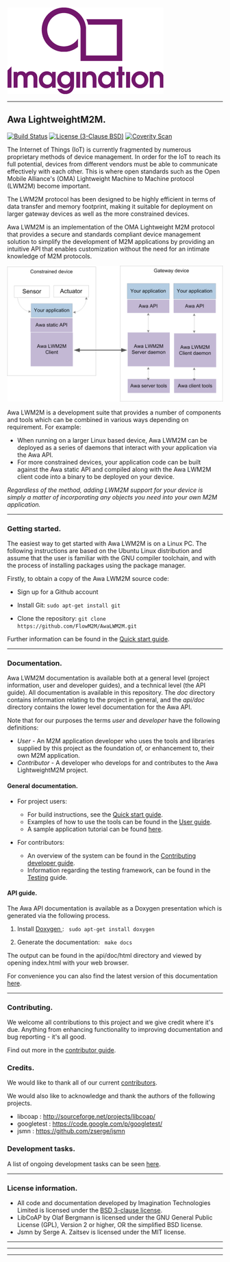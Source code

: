 
![Imagination Technologies Limited logo](doc/img.png)

----

## Awa LightweightM2M.

[![Build Status](https://travis-ci.org/FlowM2M/AwaLWM2M.svg?branch=master)](https://travis-ci.org/FlowM2M/AwaLWM2M)
[![License (3-Clause BSD)](https://img.shields.io/badge/license-BSD%203--Clause-blue.svg?style=flat-square)](http://opensource.org/licenses/BSD-3-Clause)
[![Coverity Scan](https://scan.coverity.com/projects/8186/badge.svg)](https://scan.coverity.com/projects/flowm2m-awalwm2m)

The Internet of Things (IoT) is currently fragmented by numerous proprietary methods of device management. In order for the IoT to reach its full potential, devices from different vendors must be able to communicate effectively with each other. This is where open standards such as the Open Mobile Alliance's (OMA) Lightweight Machine to Machine protocol (LWM2M) become important.
 
The LWM2M protocol has been designed to be highly efficient in terms of data transfer and memory footprint, making it  suitable for deployment on larger gateway devices as well as the more constrained devices.
 
Awa LWM2M is an implementation of the OMA Lightweight M2M protocol that provides a secure and standards compliant device management solution to simplify the development of M2M applications by providing an intuitive API that enables customization without the need for an intimate knowledge of M2M protocols.

![Awa application overview](doc/Awa_application_overview.png)

Awa LWM2M is a development suite that provides a number of components and tools which can be combined in various ways depending on requirement. For example:


* When running on a larger Linux based device, Awa LWM2M can be deployed as a series of daemons that interact with your application via the Awa API.
* For more constrained devices, your application code can be built against the Awa static API and compiled along with the Awa LWM2M client code into a binary to be deployed on your device.

*Regardless of the method, adding LWM2M support for your device is simply a matter of incorporating any objects you need into your own M2M application.*

----

###  Getting started.

The easiest way to get started with Awa LWM2M is on a Linux PC.  The following instructions are based on the Ubuntu Linux distribution and assume that the user is familiar with the GNU compiler toolchain, and with the process of installing packages using the package manager.

Firstly, to obtain a copy of the Awa LWM2M source code:

 * Sign up for a Github account  

 * Install Git:  ```` sudo apt-get install git ````  

 * Clone the repository: ```` git clone https://github.com/FlowM2M/AwaLWM2M.git ````   


Further information can be found in the [Quick start guide](doc/starters_guide.md).  


----

### Documentation.

Awa LWM2M documentation is available both at a general level (project information, user and developer guides), and a technical level (the API guide). All documentation is available in this repository. The *doc* directory contains information relating to the project in general, and the *api/doc* directory contains the lower level documentation for the Awa API.

Note that for our purposes the terms *user* and *developer* have the following definitions:

* *User* - An M2M application developer who uses the tools and libraries supplied by this project as the foundation of, or enhancement to, their own M2M application.  
* *Contributor* - A developer who develops for and contributes to the Awa LightweightM2M project. 


#### General documentation.
  
* For project users:

	* For build instructions, see the [Quick start guide](doc/starters_guide.md). 
	* Examples of how to use the tools can be found in the [User guide](doc/userguide.md).
	* A sample application tutorial can be found [here](doc/example_app.md).

* For contributors:

	* An overview of the system can be found in the [Contributing developer guide](doc/developer_guide.md).  
	* Information regarding the testing framework, can be found in the [Testing](doc/testing.md) guide.  

#### API guide.

The Awa API documentation is available as a Doxygen presentation which is generated via the following process.
 
  1. Install [Doxygen ](http://www.stack.nl/~dimitri/doxygen/download.html): ```` sudo apt-get install doxygen````

  2. Generate the documentation: ```` make docs````

The output can be found in the api/doc/html directory and viewed by opening index.html with your web browser.

For convenience you can also find the latest version of this documentation [here](http://flowm2m.github.io/AwaLWM2M-docs/index.html).

----

### Contributing.

We welcome all contributions to this project and we give credit where it's due. Anything from enhancing functionality to improving documentation and bug reporting - it's all good. 

Find out more in the [contributor guide](CONTRIBUTING.md).

### Credits.

We would like to thank all of our current [contributors](CONTRIBUTORS). 

We would also like to acknowledge and thank the authors of the following projects.

* libcoap : http://sourceforge.net/projects/libcoap/
* googletest : https://code.google.com/p/googletest/
* jsmn : https://github.com/zserge/jsmn


### Development tasks.

A list of ongoing development tasks can be seen [here](https://github.com/FlowM2M/AwaLWM2M/wiki/Development-task-list).


----

### License information.

* All code and documentation developed by Imagination Technologies Limited is licensed under the [BSD 3-clause license](LICENSE).  
* LibCoAP by Olaf Bergmann is licensed under the GNU General Public License (GPL), Version 2 or higher, OR the simplified BSD license.  
* Jsmn by Serge A. Zaitsev is licensed under the MIT license.  

----


----
----
